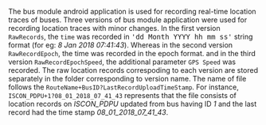 The bus module android application is used for recording real-time location traces of buses. Three versions of bus module application were used for recording location traces with minor changes. In the first version `RawRecords`, the `time` was recorded in <tt>'dd Month YYYY hh mm ss'</tt>  string format (for eg: *8 Jan 2018 07:41:43*). Whereas in the second version `RawRecordEpoch`, the time was recorded in the epoch format. and in the third version `RawRecordEpochSpeed`, the additional parameter `GPS Speed` was recorded. The raw location records correspoding to each version are stored separately in the folder corresponding to version name.
The name of file follows the `RouteName+BusID?LastRecordUploadTimeStamp`. For instance, `ISCON_PDPU+1?08_01_2018_07_41_43` represents that the file consists of location records on *ISCON_PDPU* updated from bus having ID *1* and the last record had the time stamp *08_01_2018_07_41_43*.
